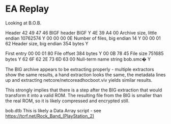 # EA Replay
Looking at B.O.B.

Header
42 49 47 46 BIGF header				BIGF		Y
4E 39 A4 00 Archive size, little endian		10762574 	Y
00 00 00 0E Number of files, big endian		14		Y
00 00 01 62 Header size, big endian		354 bytes	Y

First entry
00 00 01 80 File offset				384 bytes	Y
00 0B 78 45 File size				751685 bytes	Y
62 6F 62 2E 73 6D 63 00 Null-term name string	bob.smc�	Y

The BIG archive appears to be extracting properly - multiple extractors show the same results, a hand extraction looks the same, the metadata lines up and extracting netcore/netcoreadhocboot.viv yields similar results.

This strongly implies that there is a step after the BIG extraction that would transform it into a valid ROM. The resulting file from the BIG is smaller than the real ROM, so it is likely compressed and encrypted still.

bob.dtb
This is likely a Data Array script - see https://tcrf.net/Rock_Band_(PlayStation_2)